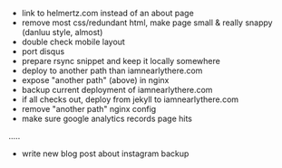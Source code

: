 - link to helmertz.com instead of an about page
- remove most css/redundant html, make page small & really snappy (danluu style, almost)
- double check mobile layout
- port disqus
- prepare rsync snippet and keep it locally somewhere
- deploy to another path than iamnearlythere.com
- expose "another path" (above) in nginx
- backup current deployment of iamnearlythere.com
- if all checks out, deploy from jekyll to iamnearlythere.com
- remove "another path" nginx config
- make sure google analytics records page hits

.....
- write new blog post about instagram backup
